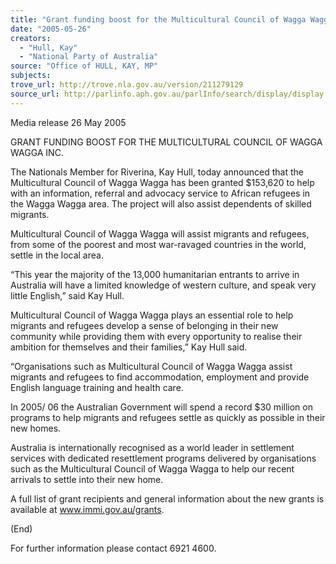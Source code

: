 ```yaml
---
title: "Grant funding boost for the Multicultural Council of Wagga Wagga inc."
date: "2005-05-26"
creators:
  - "Hull, Kay"
  - "National Party of Australia"
source: "Office of HULL, KAY, MP"
subjects:
trove_url: http://trove.nla.gov.au/version/211279129
source_url: http://parlinfo.aph.gov.au/parlInfo/search/display/display.w3p;query=Id%3A%22media/pressrel/73KH6%22
---
```


 

 Media  release       26  May  2005  

 GRANT FUNDING BOOST FOR THE MULTICULTURAL COUNCIL OF  WAGGA WAGGA INC.   

 

 The Nationals Member for Riverina, Kay Hull, today announced that the Multicultural Council of  Wagga Wagga has been granted $153,620 to help with an information, referral and advocacy  service to African refugees in the Wagga Wagga area. The project will also assist dependents of  skilled migrants.   

 Multicultural Council of Wagga Wagga will assist migrants and refugees, from some of the poorest  and most war-ravaged countries in the world, settle in the local area.    

 “This year the majority of the 13,000 humanitarian entrants to arrive in Australia will have a limited  knowledge of western culture, and speak very little English,” said Kay Hull.    

 Multicultural Council of Wagga Wagga plays an essential role to help migrants and refugees  develop a sense of belonging in their new community while providing them with every opportunity  to realise their ambition for themselves and their families,” Kay Hull said.   

 “Organisations such as Multicultural Council of Wagga Wagga assist migrants and refugees to find  accommodation, employment and provide English language training and health care.   

 In 2005/ 06 the Australian Government will spend a record $30 million on programs to help  migrants and refugees settle as quickly as possible in their new homes.   

 Australia is internationally recognised as a world leader in settlement services with dedicated  resettlement programs delivered by organisations such as the Multicultural Council of Wagga  Wagga to help our recent arrivals to settle into their new home.   

 A full list of grant recipients and general information about the new grants is available at  www.immi.gov.au/grants.   

 

 (End) 

 For further information please contact 6921 4600.   

 

